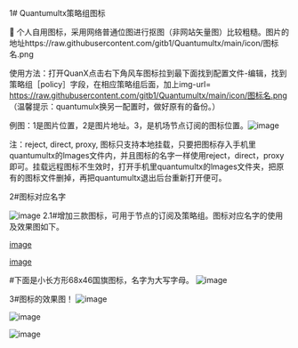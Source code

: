 1# Quantumultx策略组图标

👤 个人自用图标，采用网络普通位图进行抠图（非网站矢量图）比较粗糙。图片的地址https://raw.githubusercontent.com/gitb1/Quantumultx/main/icon/图标名.png

使用方法：打开QuanX点击右下角风车图标拉到最下面找到配置文件-编辑，找到策略组［policy］字段，在相应策略组后面，加上img-url= https://raw.githubusercontent.com/gitb1/Quantumultx/main/icon/图标名.png 
（温馨提示：quantumulx换另一配置时，做好原有的备份。）

例图：1是图片位置，2是图片地址。3，是机场节点订阅的图标位置。![image](https://raw.githubusercontent.com/gitb1/Quantumultx/main/icon/x/2020.2.JPEG)
  
注：reject, direct, proxy, 图标只支持本地挂载，只要把图标存入手机里quantumultx的lmages文件内，并且图标的名字一样使用reject，direct，proxy即可。挂载远程图标不生效时，打开手机里quantumultx的lmages文件夹，把原有的图标文件删掉，再把quantumultx退出后台重新打开便可。
 
2#图标对应名字

![image](https://raw.githubusercontent.com/gitb1/Quantumultx/main/icon/x/2020.1.JPEG)
2.1#增加三款图标，可用于节点的订阅及策略组。图标对应名字的使用及效果图如下。

[image](https://raw.githubusercontent.com/gitb1/Quantumultx/main/icon/x/2021.1.jpg)

[image](https://raw.githubusercontent.com/gitb1/Quantumultx/main/icon/x/20211.jpg)

#下面是小长方形68x46国旗图标，名字为大写字母。
![image](https://raw.githubusercontent.com/gitb1/Quantumultx/main/icon/x/2020.3.JPEG)


3#图标的效果图！
![image](https://raw.githubusercontent.com/gitb1/Quantumultx/main/icon/x/%233-01.JPEG)

![image](https://raw.githubusercontent.com/gitb1/Quantumultx/main/icon/x/%233-02.JPEG)

![image](https://raw.githubusercontent.com/gitb1/Quantumultx/main/icon/x/%233-03.JPEG)

